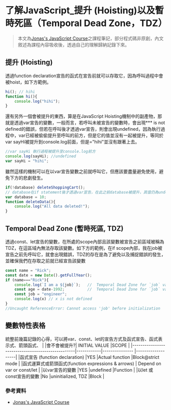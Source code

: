 # 了解JavaScript_提升 (Hoisting)以及暫時死區（Temporal Dead Zone，TDZ）

> 本文為[Jonas's JavaScript Course](https://www.udemy.com/course/the-complete-javascript-course/)之課程筆記，部分程式碼非原創，內文敘述為課程內容吸收後，透過自己的理解歸納記錄下來。

## 提升 (Hoisting)
 透過function declaration宣告的函式在宣告前就可以存取它，因為呼叫過程中會被hoist，如下方範例。

```js
hi(); // hihi
function hi(){
    console.log("hihi");
}
```
 還有另外一個會被提升的東西，算是在JavaScript Hoisting機制中的副產物，那就是透過var宣告的變數，一般而言，若呼叫未被宣告的變數時，會出現*** is not defined的錯誤，但若在呼叫後才透過var宣告，則會出現undefined，因為執行過程中，var已經被偷偷提升至呼叫的前方，但是它的值並沒有一起被提升，等同於var sayHi被提升到console.log前面，但是="hihi"並沒有跟著上去。
```js
//var sayHi 執行過程被提升至console.log前方 
console.log(sayHi); //undefined  
var sayHi = "hihi";
```
 雖然這樣的機制可以在以var宣告變數之前就呼叫它，但應該要盡量避免使用，避免下方的悲劇發生。
```js
if(!database) deleteShoppingCart();
// database在if statement後才透過var宣告，在此之前database被提升，其值仍為undefined。
var database = 10;
function deleteData(){
    console.log("All data deleted!");
}
```

## Temporal Dead Zone (暫時死區, TDZ)
 透過const、let宣告的變數，在所處的scope內部且該變數被宣告之前區域被稱為TDZ，在這區域內無法存取該變數。如下方的範例，在if scope內部，我在job被宣告之前先呼叫它，就會出現錯誤，TDZ的存在是為了避免以及捕捉錯誤的發生，並確保我們在存取之前就已經宣告該變數
```js
const name = "Rick";
const date = new Date().getFullYear();
if (name==="Rick"){
    console.log(`I am a ${job}`);   //  Temporal Dead Zone for `job` variable
    const age = date-1992;          //  Temporal Dead Zone for `job` variable
    const job = "engineer";         
    console.log(x) // x is not defined
}
//Uncaught ReferenceError: Cannot access 'job' before initialization
```

## 變數特性表格

 統整前幾篇記錄的心得，可以將var、const、let的宣告方式及函式宣告、函式表示式、箭頭函式、
|                                                  |會不會被提升?|     INITIAL VALUE  |SCOPE              |
|--------------------------------------------------|------------|---------------     |-------------------|
|函式宣告 (function declaration)                    |YES         |Actual function     |Block@strict mode  |
|函式運算式或箭頭函式(function expressions & arrows) |            Depend on var or const/let               |
|以var宣告的變數                                    |YES         |undefined           |Function           |
|以let 或 const宣告的變數                           |No          |uninitialized, TDZ  |Block              |


### 參考資料
* [Jonas's JavaScript Course](https://www.udemy.com/course/the-complete-javascript-course/)



